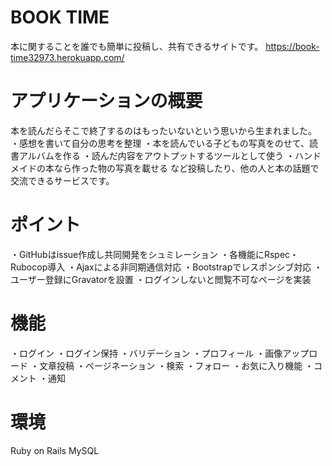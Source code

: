 # BOOK TIME
本に関することを誰でも簡単に投稿し、共有できるサイトです。
https://book-time32973.herokuapp.com/

# アプリケーションの概要
本を読んだらそこで終了するのはもったいないという思いから生まれました。
・感想を書いて自分の思考を整理
・本を読んでいる子どもの写真をのせて、読書アルバムを作る
・読んだ内容をアウトプットするツールとして使う
・ハンドメイドの本なら作った物の写真を載せる
など投稿したり、他の人と本の話題で交流できるサービスです。

# ポイント
・GitHubはissue作成し共同開発をシュミレーション
・各機能にRspec・Rubocop導入
・Ajaxによる非同期通信対応
・Bootstrapでレスポンシブ対応
・ユーザー登録にGravatorを設置
・ログインしないと閲覧不可なページを実装

# 機能
・ログイン
・ログイン保持
・バリデーション
・プロフィール
・画像アップロード
・文章投稿
・ページネーション
・検索
・フォロー
・お気に入り機能
・コメント
・通知

# 環境
Ruby on Rails
MySQL

